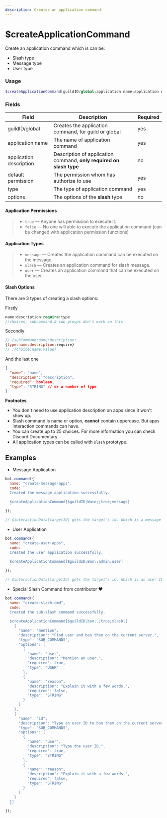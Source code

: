 ```yaml
---
description: Creates an application command.
---
```


# $createApplicationCommand

Create an application command which is can be:

* Slash type
* Message type
* User type

### Usage

```php
$createApplicationCommand[guildID/global;application name;application description?;default permission;type;options?]
```

### Fields

| Field                   | Description                                                         | Required |
| ----------------------- | ------------------------------------------------------------------- | -------- |
| guildID/global          | Creates the application command, for guild or global                | yes      |
| application name        | The name of application command                                     | yes      |
| application description | Description of application command, **only required on slash type** | no       |
| default permission      | The permission whom has authorize to use                            | yes      |
| type                    | The type of application command                                     | yes      |
| options                 | The options of the **slash** type                                   | no       |

#### Application Permissions

> * `true` — Anyone has permission to execute it.
> * `false` — No one will able to execute the application command (can be changed with application permission functions)

#### Application Types

> * `message` — Creates the application command can be executed on the message.
> * `slash` — Creates an application command for slash message.
> * `user` — Creates an application command that can be executed on the user.

#### Slash Options

There are 3 types of creating a slash options:

Firstly

```php
name:description:require:type
//choices, subcommand & sub groups don't work on this.
```

Secondly

```javascript
// {subCommand:name:description:
{type:name:description:require}
// :{choice:name:value}
```

And the last one

```json
{
  "name": "name",
  "description": "description",
  "required": boolean,
  "type": "STRING" // or a number of type
}
```

**Footnotes**

* You don't need to use application description on apps since it won't show up.
* Slash command is name or option, **cannot** contain uppercase. But apps interaction commands can have.
* You can create up to 25 choices. For more information you can check Discord Documentary.
* All application types can be called with `slash` prototype.

## Examples

* Message Application

```javascript
bot.command({
  name: "create-message-apps",
  code: `
  Created the message application successfully.

  $createApplicationCommand[$guildID;Warn;;true;message]
  `
});

// $interactionData[targetId] gets the target's id. Which is a message ID.
```

* User Application

```javascript
bot.command({
  name: "create-user-apps",
  code: `
  Created the user application successfully.

  $createApplicationCommand[$guildID;Ban;;admin;user]
  `
});

// $interactionData[targetId] gets the target's id. Which is an user ID.
```

* Special Slash Command from contributor ❤

```javascript
bot.command({
  name: "create-slash-cmd",
  code: `
  Created the sub-slash command successfully.
  
  $createApplicationCommand[$guildID;ban;.;true;slash;[
    {
      "name": "mention", 
      "description": "Find user and ban them on the current server.", 
      "type": "SUB_COMMANDS", 
      "options": [
        { 
          "name": "user", 
          "description": "Mention an user.", 
          "required": true, 
          "type": "USER"
        },
        {
          "name": "reason", 
          "description": "Explain it with a few words.", 
          "required": false, 
          "type": "STRING"
        }
      ]
    }, 
    {
      "name": "id", 
      "description": "Type an user ID to ban them on the current server.", 
      "type": "SUB_COMMANDS", 
      "options": [
        {
          "name": "user", 
          "description": "Type the user ID.", 
          "required": true, 
          "type": "STRING"
        }, 
        {
          "name": "reason", 
          "description": "Explain it with a few words.", 
          "required": false, 
          "type": "STRING"
        }
      ] 
    }
  ]]
  `
});
```

